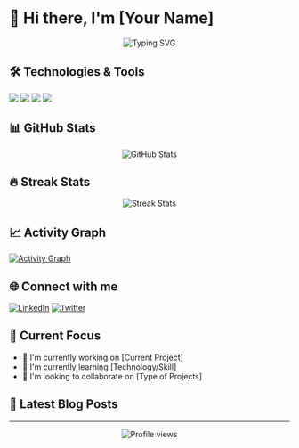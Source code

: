 # 👋 Hi there, I'm [Your Name]

<div align="center">
  <img src="https://readme-typing-svg.herokuapp.com?font=Fira+Code&pause=1000&width=435&lines=Full+Stack+Developer;Always+learning+new+things;Open+Source+Enthusiast" alt="Typing SVG" />
</div>

## 🛠️ Technologies & Tools
![](https://img.shields.io/badge/Code-JavaScript-informational?style=flat&logo=javascript&logoColor=white&color=2bbc8a)
![](https://img.shields.io/badge/Code-Python-informational?style=flat&logo=python&logoColor=white&color=2bbc8a)
![](https://img.shields.io/badge/Code-React-informational?style=flat&logo=react&logoColor=white&color=2bbc8a)
![](https://img.shields.io/badge/Tools-Docker-informational?style=flat&logo=docker&logoColor=white&color=2bbc8a)

## 📊 GitHub Stats
<p align="center">
  <img src="https://github-readme-stats.vercel.app/api?username=YOUR_USERNAME&show_icons=true&theme=radical" alt="GitHub Stats" />
</p>

## 🔥 Streak Stats
<p align="center">
  <img src="https://github-readme-streak-stats.herokuapp.com/?user=YOUR_USERNAME&theme=dark" alt="Streak Stats" />
</p>

## 📈 Activity Graph
[![Activity Graph](https://activity-graph.herokuapp.com/graph?username=YOUR_USERNAME&theme=github)](https://github.com/ashutosh00710/github-readme-activity-graph)

## 🌐 Connect with me
[![LinkedIn](https://img.shields.io/badge/LinkedIn-0077B5?style=for-the-badge&logo=linkedin&logoColor=white)](YOUR_LINKEDIN_URL)
[![Twitter](https://img.shields.io/badge/Twitter-1DA1F2?style=for-the-badge&logo=twitter&logoColor=white)](YOUR_TWITTER_URL)

## 🎯 Current Focus
- 🔭 I'm currently working on [Current Project]
- 🌱 I'm currently learning [Technology/Skill]
- 👯 I'm looking to collaborate on [Type of Projects]

## 📝 Latest Blog Posts
<!-- BLOG-POST-LIST:START -->
<!-- This section will be automatically updated with your blog posts -->
<!-- BLOG-POST-LIST:END -->

---
<p align="center">
  <img src="https://komarev.com/ghpvc/?username=YOUR_USERNAME&label=Profile%20views&color=0e75b6&style=flat" alt="Profile views" />
</p>
